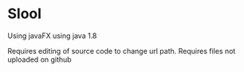 # Slool

Using javaFX using java 1.8

Requires editing of source code to change url path.
Requires files not uploaded on github


